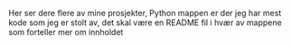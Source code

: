 Her ser dere flere av mine prosjekter, Python mappen er der jeg har mest kode som jeg er stolt av, det skal være en README fil i hvær av mappene som forteller mer om innholdet

